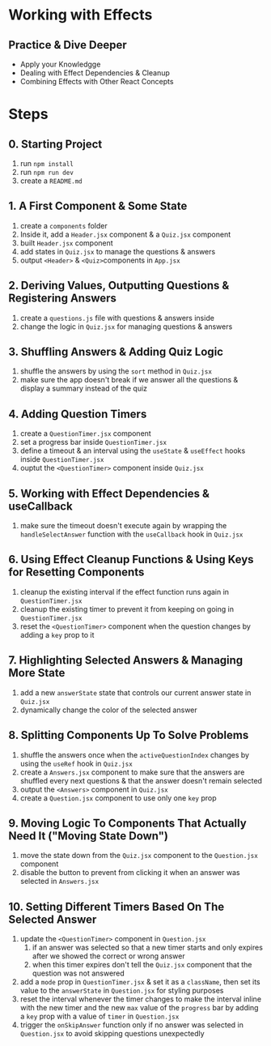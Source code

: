 # Working with Effects

## Practice & Dive Deeper

- Apply your Knowledgge
- Dealing with Effect Dependencies & Cleanup
- Combining Effects with Other React Concepts

# Steps

## 0. Starting Project

1. run `npm install`
2. run `npm run dev`
3. create a `README.md`

## 1. A First Component & Some State

1. create a `components` folder
2. Inside it, add a `Header.jsx` component & a `Quiz.jsx` component
3. built `Header.jsx` component
4. add states in `Quiz.jsx` to manage the questions & answers
5. output `<Header>` & `<Quiz>`components in `App.jsx`

## 2. Deriving Values, Outputting Questions & Registering Answers

1. create a `questions.js` file with questions & answers inside
2. change the logic in `Quiz.jsx` for managing questions & answers

## 3. Shuffling Answers & Adding Quiz Logic

1. shuffle the answers by using the `sort` method in `Quiz.jsx`
2. make sure the app doesn't break if we answer all the questions & display a summary instead of the quiz

## 4. Adding Question Timers

1. create a `QuestionTimer.jsx` component
2. set a progress bar inside `QuestionTimer.jsx`
3. define a timeout & an interval using the `useState` & `useEffect` hooks inside `QuestionTimer.jsx`
4. ouptut the `<QuestionTimer>` component inside `Quiz.jsx`

## 5. Working with Effect Dependencies & useCallback

1. make sure the timeout doesn't execute again by wrapping the `handleSelectAnswer` function with the `useCallback` hook in `Quiz.jsx`

## 6. Using Effect Cleanup Functions & Using Keys for Resetting Components

1. cleanup the existing interval if the effect function runs again in `QuestionTimer.jsx`
2. cleanup the existing timer to prevent it from keeping on going in `QuestionTimer.jsx`
3. reset the `<QuestionTimer>` component when the question changes by adding a `key` prop to it

## 7. Highlighting Selected Answers & Managing More State

1. add a new `answerState` state that controls our current answer state in `Quiz.jsx`
2. dynamically change the color of the selected answer

## 8. Splitting Components Up To Solve Problems

1. shuffle the answers once when the `activeQuestionIndex` changes by using the `useRef` hook in `Quiz.jsx`
2. create a `Answers.jsx` component to make sure that the answers are shuffled every next questions & that the answer doesn't remain selected
3. output the `<Answers>` component in `Quiz.jsx`
4. create a `Question.jsx` component to use only one `key` prop

## 9. Moving Logic To Components That Actually Need It ("Moving State Down")

1. move the state down from the `Quiz.jsx` component to the `Question.jsx` component
2. disable the button to prevent from clicking it when an answer was selected in `Answers.jsx`

## 10. Setting Different Timers Based On The Selected Answer

1. update the `<QuestionTimer>` component in `Question.jsx`
   1. if an answer was selected so that a new timer starts and only expires after we showed the correct or wrong answer
   2. when this timer expires don't tell the `Quiz.jsx` component that the question was not answered
2. add a `mode` prop in `QuestionTimer.jsx` & set it as a `className`, then set its value to the `answerState` in `Question.jsx` for styling purposes
3. reset the interval whenever the timer changes to make the interval inline with the new timer and the new `max` value of the `progress` bar by adding a `key` prop with a value of `timer` in `Question.jsx`
4. trigger the `onSkipAnswer` function only if no answer was selected in `Question.jsx` to avoid skipping questions unexpectedly
